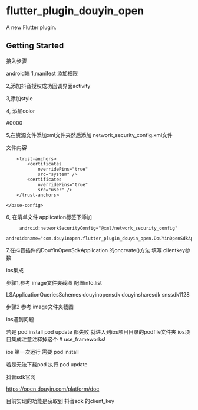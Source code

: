 # flutter_plugin_douyin_open

A new Flutter plugin.

## Getting Started

接入步骤

android端
1,manifest 添加权限
     <uses-permission android:name="android.permission.INTERNET" />
     <uses-permission android:name="android.permission.READ_EXTERNAL_STORAGE" />
     <uses-permission android:name="android.permission.WRITE_EXTERNAL_STORAGE" />



2,添加抖音授权成功回调界面activity


  <activity
            android:theme="@style/Transparent"
            android:launchMode="singleTask"
            android:taskAffinity="com.douyinopen.flutter_plugin_douyin_open_example"
            android:name="com.douyinopen.flutter_plugin_douyin_open.douyinapi.DouYinEntryActivity"
            android:exported="true">



3,添加style

 <style name="Transparent">
        <item name="android:windowBackground">@color/transparent</item>
        <item name="android:windowNoTitle">true</item>
        <item name="android:windowIsTranslucent">true</item>
        <item name="android:windowAnimationStyle">@android:style/Animation.Translucent</item>
    </style>



4, 添加color

  <color name="transparent">#0000</color>





5,在资源文件添加xml文件夹然后添加 network_security_config.xml文件


文件内容

<?xml version="1.0" encoding="utf-8"?>
<network-security-config>
    <base-config cleartextTrafficPermitted="true">

        <trust-anchors>
            <certificates
                overridePins="true"
                src="system" />
            <certificates
                overridePins="true"
                src="user" />
        </trust-anchors>

    </base-config>
</network-security-config>



6, 在清单文件 application标签下添加

         android:networkSecurityConfig="@xml/network_security_config"
         android:name="com.douyinopen.flutter_plugin_douyin_open.DouYinOpenSdkApplication"



7,在抖音插件的DouYinOpenSdkApplication 的oncreate()方法 填写 clientkey参数




ios集成



步骤1,参考 image文件夹截图
配置info.list


<key>LSApplicationQueriesSchemes</key>
<array>
<string>douyinopensdk</string>
<string>douyinsharesdk</string>
<string>snssdk1128</string>
</array>



步骤2 参考 image文件夹截图







ios遇到问题

若是 pod install   pod update 都失败 就进入到ios项目目录的podfile文件夹
ios项目集成注意注释掉这个
    #  use_frameworks!







ios 第一次运行
  需要
    pod install

   若是无法下载pod 执行
    pod update








抖音sdk官网

https://open.douyin.com/platform/doc





目前实现的功能是获取到  抖音sdk 的client_key  



